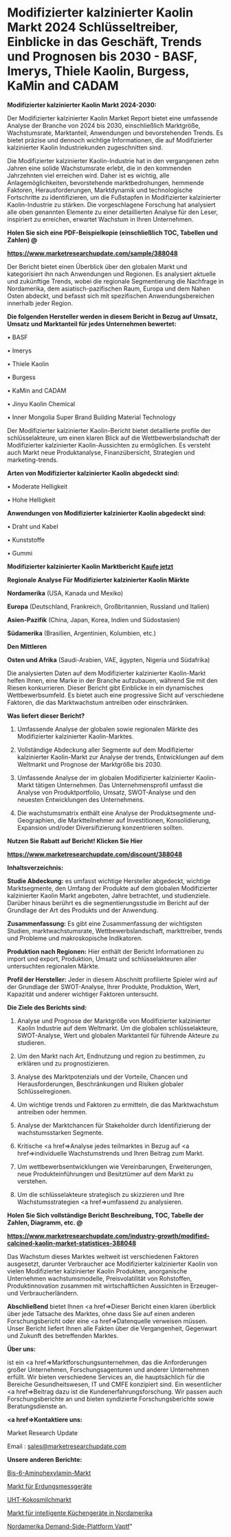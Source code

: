 # Modifizierter kalzinierter Kaolin Markt 2024 Schlüsseltreiber, Einblicke in das Geschäft, Trends und Prognosen bis 2030 - BASF, Imerys, Thiele Kaolin, Burgess, KaMin and CADAM

<strong>Modifizierter kalzinierter Kaolin Markt 2024-2030:</strong>

Der Modifizierter kalzinierter Kaolin Market Report bietet eine umfassende Analyse der Branche von 2024 bis 2030, einschließlich Marktgröße, Wachstumsrate, Marktanteil, Anwendungen und bevorstehenden Trends. Es bietet präzise und dennoch wichtige Informationen, die auf Modifizierter kalzinierter Kaolin Industriekunden zugeschnitten sind.

Die Modifizierter kalzinierter Kaolin-Industrie hat in den vergangenen zehn Jahren eine solide Wachstumsrate erlebt, die in den kommenden Jahrzehnten viel erreichen wird. Daher ist es wichtig, alle Anlagemöglichkeiten, bevorstehende marktbedrohungen, hemmende Faktoren, Herausforderungen, Marktdynamik und technologische Fortschritte zu identifizieren, um die Fußstapfen in Modifizierter kalzinierter Kaolin-Industrie zu stärken. Die vorgeschlagene Forschung hat analysiert alle oben genannten Elemente zu einer detaillierten Analyse für den Leser, inspiriert zu erreichen, erwartet Wachstum in Ihren Unternehmen.



<strong>Holen Sie sich eine PDF-Beispielkopie (einschließlich TOC, Tabellen und Zahlen) @
</strong>

<strong><a href=https://www.marketresearchupdate.com/sample/388048>

<strong>https://www.marketresearchupdate.com/sample/388048</u></font></a></strong></strong>

Der Bericht bietet einen Überblick über den globalen Markt und kategorisiert ihn nach Anwendungen und Regionen. Es analysiert aktuelle und zukünftige Trends, wobei die regionale Segmentierung die Nachfrage in Nordamerika, dem asiatisch-pazifischen Raum, Europa und dem Nahen Osten abdeckt, und befasst sich mit spezifischen Anwendungsbereichen innerhalb jeder Region.



<strong>Die folgenden Hersteller werden in diesem Bericht in Bezug auf Umsatz, Umsatz und Marktanteil für jedes Unternehmen bewertet:</strong>

• BASF

• Imerys

• Thiele Kaolin

• Burgess

• KaMin and CADAM

• Jinyu Kaolin Chemical

• Inner Mongolia Super Brand Building Material Technology

Der Modifizierter kalzinierter Kaolin-Bericht bietet detaillierte profile der schlüsselakteure, um einen klaren Blick auf die Wettbewerbslandschaft der Modifizierter kalzinierter Kaolin-Aussichten zu ermöglichen. Es versteht auch Markt neue Produktanalyse, Finanzübersicht, Strategien und marketing-trends.



<strong>Arten von Modifizierter kalzinierter Kaolin abgedeckt sind:</strong>

• Moderate Helligkeit

• Hohe Helligkeit



<strong>Anwendungen von Modifizierter kalzinierter Kaolin abgedeckt sind:</strong>

• Draht und Kabel

• Kunststoffe

• Gummi



<strong>Modifizierter kalzinierter Kaolin Marktbericht <a href=https://www.marketresearchupdate.com/buynow/388048>Kaufe jetzt</a></strong>



<strong>Regionale Analyse Für Modifizierter kalzinierter Kaolin Märkte</strong>



<strong>Nordamerika</strong> (USA, Kanada und Mexiko)



<strong>Europa</strong> (Deutschland, Frankreich, Großbritannien, Russland und Italien)



<strong>Asien-Pazifik</strong> (China, Japan, Korea, Indien und Südostasien)



<strong>Südamerika</strong> (Brasilien, Argentinien, Kolumbien, etc.)



<strong>Den Mittleren</strong> 

<strong>Osten und Afrika</strong> (Saudi-Arabien, VAE, ägypten, Nigeria und Südafrika)

Die analysierten Daten auf dem Modifizierter kalzinierter Kaolin-Markt helfen Ihnen, eine Marke in der Branche aufzubauen, während Sie mit den Riesen konkurrieren. Dieser Bericht gibt Einblicke in ein dynamisches Wettbewerbsumfeld. Es bietet auch eine progressive Sicht auf verschiedene Faktoren, die das Marktwachstum antreiben oder einschränken.



<strong>Was liefert dieser Bericht?</strong>

1. Umfassende Analyse der globalen sowie regionalen Märkte des Modifizierter kalzinierter Kaolin-Marktes.

2. Vollständige Abdeckung aller Segmente auf dem Modifizierter kalzinierter Kaolin-Markt zur Analyse der trends, Entwicklungen auf dem Weltmarkt und Prognose der Marktgröße bis 2030.

3. Umfassende Analyse der im globalen Modifizierter kalzinierter Kaolin-Markt tätigen Unternehmen. Das Unternehmensprofil umfasst die Analyse von Produktportfolio, Umsatz, SWOT-Analyse und den neuesten Entwicklungen des Unternehmens.

4. Die wachstumsmatrix enthält eine Analyse der Produktsegmente und-Geographien, die Marktteilnehmer auf Investitionen, Konsolidierung, Expansion und/oder Diversifizierung konzentrieren sollten.



<strong>Nutzen Sie Rabatt auf Bericht! Klicken Sie Hier
</strong>

<strong><a href=https://www.marketresearchupdate.com/discount/388048>https://www.marketresearchupdate.com/discount/388048</b></u></font></strong></a>



<strong>Inhaltsverzeichnis:</strong>



<strong>Studie Abdeckung:</strong> es umfasst wichtige Hersteller abgedeckt, wichtige Marktsegmente, den Umfang der Produkte auf dem globalen Modifizierter kalzinierter Kaolin Markt angeboten, Jahre betrachtet, und studienziele. Darüber hinaus berührt es die segmentierungsstudie im Bericht auf der Grundlage der Art des Produkts und der Anwendung.



<strong>Zusammenfassung:</strong> Es gibt eine Zusammenfassung der wichtigsten Studien, marktwachstumsrate, Wettbewerbslandschaft, markttreiber, trends und Probleme und makroskopische Indikatoren.



<strong>Produktion nach Regionen:</strong> Hier enthält der Bericht Informationen zu import und export, Produktion, Umsatz und schlüsselakteuren aller untersuchten regionalen Märkte.



<strong>Profil der Hersteller:</strong> Jeder in diesem Abschnitt profilierte Spieler wird auf der Grundlage der SWOT-Analyse, Ihrer Produkte, Produktion, Wert, Kapazität und anderer wichtiger Faktoren untersucht.



<strong>Die Ziele des Berichts sind:</strong>

1) Analyse und Prognose der Marktgröße von Modifizierter kalzinierter Kaolin Industrie auf dem Weltmarkt.
Um die globalen schlüsselakteure, SWOT-Analyse, Wert und globalen Marktanteil für führende Akteure zu studieren.

2) Um den Markt nach Art, Endnutzung und region zu bestimmen, zu erklären und zu prognostizieren.

3) Analyse des Marktpotenzials und der Vorteile, Chancen und Herausforderungen, Beschränkungen und Risiken globaler Schlüsselregionen.

4) Um wichtige trends und Faktoren zu ermitteln, die das Marktwachstum antreiben oder hemmen.

5) Analyse der Marktchancen für Stakeholder durch Identifizierung der wachstumsstarken Segmente.

6) Kritische <a href=>Analyse</a> jedes teilmarktes in Bezug auf <a href=>individuelle</a> Wachstumstrends und Ihren Beitrag zum Markt.

7) Um wettbewerbsentwicklungen wie Vereinbarungen, Erweiterungen, neue Produkteinführungen und Besitztümer auf dem Markt zu verstehen.

8) Um die schlüsselakteure strategisch zu skizzieren und Ihre Wachstumsstrategien <a href=>umfassend</a> zu analysieren.



<strong>Holen Sie Sich vollständige Bericht Beschreibung, TOC, Tabelle der Zahlen, Diagramm, etc. @ </strong>

<strong><a href=https://www.marketresearchupdate.com/industry-growth/modified-calcined-kaolin-market-statistices-388048>https://www.marketresearchupdate.com/industry-growth/modified-calcined-kaolin-market-statistices-388048</a></font></strong>

Das Wachstum dieses Marktes weltweit ist verschiedenen Faktoren ausgesetzt, darunter Verbraucher ace Modifizierter kalzinierter Kaolin von vielen Modifizierter kalzinierter Kaolin Produkten, anorganische Unternehmen wachstumsmodelle, Preisvolatilität von Rohstoffen, Produktinnovation zusammen mit wirtschaftlichen Aussichten in Erzeuger-und Verbraucherländern.



<strong>Abschließend</strong> bietet Ihnen <a href=>Dieser</a> Bericht einen klaren überblick über jede Tatsache des Marktes, ohne dass Sie auf einen anderen Forschungsbericht oder eine <a href=>Datenquelle</a> verweisen müssen. Unser Bericht liefert Ihnen alle Fakten über die Vergangenheit, Gegenwart und Zukunft des betreffenden Marktes.



<strong>Über uns:</strong>

 ist ein <a href=>Marktfors</a>chungsunternehmen, das die Anforderungen großer Unternehmen, Forschungsagenturen und anderer Unternehmen erfüllt. Wir bieten verschiedene Services an, die hauptsächlich für die Bereiche Gesundheitswesen, IT und CMFE konzipiert sind. Ein wesentlicher <a href=>Beitrag</a> dazu ist die Kundenerfahrungsforschung. Wir passen auch Forschungsberichte an und bieten syndizierte Forschungsberichte sowie Beratungsdienste an.



<strong><a href=>Kontaktiere uns:</a></strong>

Market Research Update

Email : sales@marketresearchupdate.com



<strong>Unsere anderen Berichte:</strong>

<a href=https://www.linkedin.com/pulse/bis-6-aminohexyl-amine-market-industry-analysis-segments>Bis-6-Aminohexylamin-Markt</a>

<a href=https://www.linkedin.com/pulse/earth-ground-testers-market-report>Markt für Erdungsmessgeräte</a>

<a href=https://www.linkedin.com/pulse/uht-coconut-milk-market-size-emerging-trends>UHT-Kokosmilchmarkt</a>

<a href=https://www.linkedin.com/pulse/north-america-smart-kitchen-appliances-market>Markt für intelligente Küchengeräte in Nordamerika</a>

<a href=https://www.linkedin.com/pulse/north-america-demand-side-platform-vaptf/>Nordamerika Demand-Side-Plattform Vaptf</a>"
